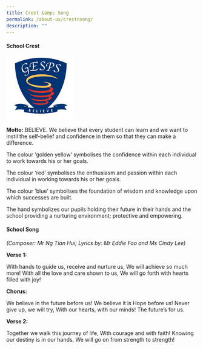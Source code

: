```yaml
---
title: Crest &amp; Song
permalink: /about-us/crestnsong/
description: ""
---
```

#### School Crest

<img src="/images/school-crest-1.jpg" style="width:35%">

**Motto:**&nbsp;BELIEVE. We believe that every student can learn and we want to instil the self-belief and confidence in them so that they can make a difference.  
  
The colour ‘golden yellow’ symbolises the confidence within each individual to work towards his or her goals.  
  
The colour ‘red’ symbolises the enthusiasm and passion within each individual in working towards his or her goals.  
  
The colour ‘blue’ symbolises the foundation of wisdom and knowledge upon which successes are built.  
  
The hand symbolizes our pupils holding their future in their hands and the school providing a nurturing environment; protective and empowering.

#### School Song

_(Composer: Mr Ng Tian Hui; Lyrics by: Mr Eddie Foo and Ms Cindy Lee)_

**Verse 1:**  
  
With hands to guide us, receive and nurture us, We will achieve so much more! With all the love and care shown to us, We will go forth with hearts filled with joy!  

**Chorus:**

We believe in the future before us! We believe it is Hope before us! Never give up, we will try, With our hearts, with our minds! The future’s for us.  

**Verse 2:**

Together we walk this journey of life, With courage and with faith! Knowing our destiny is in our hands, We will go on from strength to strength!
